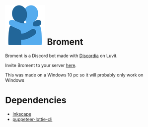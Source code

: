 # <img src="https://raw.githubusercontent.com/CoolingTool/Broment/main/misc/broment.png" width="128"> Broment

Broment is a Discord bot made with [Discordia](https://github.com/SinisterRectus/Discordia/) on Luvit.

Invite Broment to your server [here](https://discord.com/api/oauth2/authorize?client_id=745478766775762955&permissions=2147483639&scope=applications.commands%20bot).

This was made on a Windows 10 pc so it will probably only work on Windows

# Dependencies

- [Inkscape](https://inkscape.org/)
- [puppeteer-lottie-cli](https://github.com/transitive-bullshit/puppeteer-lottie-cli)
